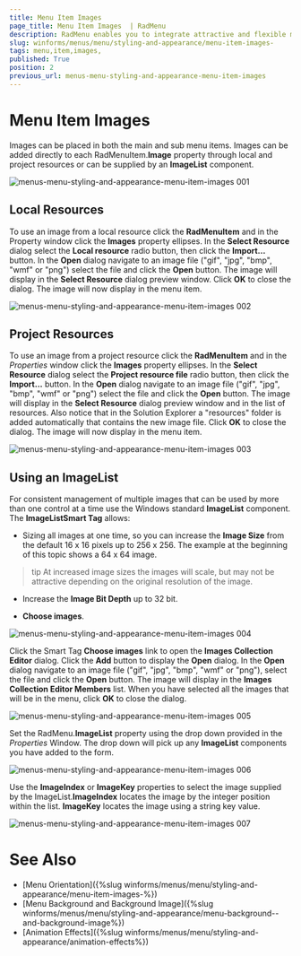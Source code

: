 ```yaml
---
title: Menu Item Images 
page_title: Menu Item Images  | RadMenu
description: RadMenu enables you to integrate attractive and flexible menus on Forms within your Windows applications.
slug: winforms/menus/menu/styling-and-appearance/menu-item-images-
tags: menu,item,images,
published: True
position: 2
previous_url: menus-menu-styling-and-appearance-menu-item-images
---
```


# Menu Item Images 

Images can be placed in both the main and sub menu items. Images can be added directly to each RadMenuItem.__Image__ property through local and project resources or can be supplied by an __ImageList__ component.

![menus-menu-styling-and-appearance-menu-item-images 001](images/menus-menu-styling-and-appearance-menu-item-images001.png)

## Local Resources

To use an image from a local resource click the __RadMenuItem__ and in the Property window click the __Images__ property ellipses. In the __Select Resource__ dialog select the __Local resource__ radio button, then click the __Import...__ button. In the __Open__ dialog navigate to an image file ("gif", "jpg", "bmp", "wmf" or "png") select the file and click the __Open__ button. The image will display in the __Select Resource__ dialog preview window. Click __OK__ to close the dialog. The image will now display in the menu item.

![menus-menu-styling-and-appearance-menu-item-images 002](images/menus-menu-styling-and-appearance-menu-item-images002.png)

## Project Resources

To use an image from a project resource click the __RadMenuItem__ and in the *Properties* window click the __Images__ property ellipses. In the __Select Resource__ dialog select the __Project resource file__ radio button, then click the __Import...__ button. In the __Open__ dialog navigate to an image file ("gif", "jpg", "bmp", "wmf" or "png") select the file and click the __Open__ button. The image will display in the __Select Resource__ dialog preview window and in the list of resources. Also notice that in the Solution Explorer a "resources" folder is added automatically that contains the new image file. Click __OK__ to close the dialog. The image will now display in the menu item.

![menus-menu-styling-and-appearance-menu-item-images 003](images/menus-menu-styling-and-appearance-menu-item-images003.png)

## Using an ImageList

For consistent management of multiple images that can be used by more than one control at a time use the Windows standard __ImageList__ component. The __ImageListSmart Tag__ allows: 

* Sizing all images at one time, so you can increase the __Image Size__ from the default 16 x 16 pixels up to 256 x 256. The example at the beginning of this topic shows a 64 x 64 image.

>tip At increased image sizes the images will scale, but may not be attractive depending on the original resolution of the image.
>

* Increase the __Image Bit Depth__ up to 32 bit.

* __Choose images__.

![menus-menu-styling-and-appearance-menu-item-images 004](images/menus-menu-styling-and-appearance-menu-item-images004.png)

Click the Smart Tag __Choose images__ link to open the __Images Collection Editor__ dialog. Click the **Add** button to display the __Open__ dialog. In the __Open__ dialog navigate to an image file ("gif", "jpg", "bmp", "wmf" or "png"), select the file and click the __Open__ button. The image will display in the __Images Collection Editor Members__ list. When you have selected all the images that will be in the menu, click __OK__ to close the dialog.

![menus-menu-styling-and-appearance-menu-item-images 005](images/menus-menu-styling-and-appearance-menu-item-images005.png)

Set the RadMenu.__ImageList__ property using the drop down provided in the *Properties* Window. The drop down will pick up any **ImageList** components you have added to the form.

![menus-menu-styling-and-appearance-menu-item-images 006](images/menus-menu-styling-and-appearance-menu-item-images006.png)

Use the __ImageIndex__ or __ImageKey__ properties to select the image supplied by the ImageList.__ImageIndex__ locates the image by the integer position within the list. __ImageKey__ locates the image using a string key value.

![menus-menu-styling-and-appearance-menu-item-images 007](images/menus-menu-styling-and-appearance-menu-item-images007.png)

# See Also

* [Menu Orientation]({%slug winforms/menus/menu/styling-and-appearance/menu-item-images-%})	
* [Menu Background  and Background Image]({%slug winforms/menus/menu/styling-and-appearance/menu-background--and-background-image%})	
* [Animation Effects]({%slug winforms/menus/menu/styling-and-appearance/animation-effects%})	
